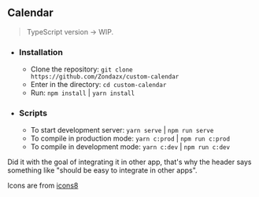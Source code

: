 ## Calendar 

> TypeScript version -> WIP.

- ### Installation
   - Clone the repository:  `git clone https://github.com/Zondazx/custom-calendar`
   - Enter in the directory: `cd custom-calendar`
   - Run: `npm install` | `yarn install`

- ### Scripts
   - To start development server: `yarn serve` | `npm run serve`
   - To compile in production mode: `yarn c:prod` | `npm run c:prod`
   - To compile in development mode: `yarn c:dev` | `npm run c:dev`
   
Did it with the goal of integrating it in other app, that's why the header says something like "should be easy to integrate in other apps".

Icons are from [icons8](https://icons8.com/)